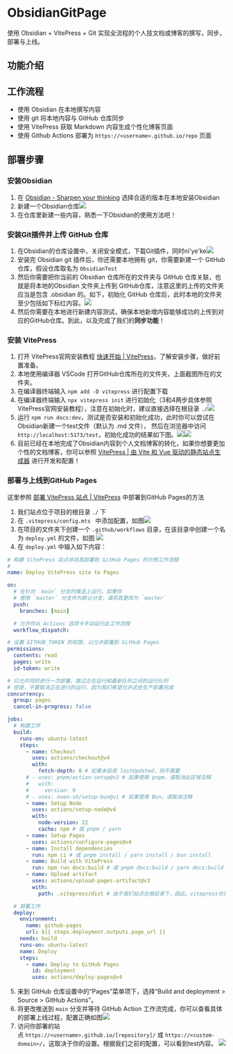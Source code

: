 # ObsidianGitPage

使用 Obsidian + VitePress + Git 实现全流程的个人技文档或博客的撰写，同步，部署与上线。

## 功能介绍


## 工作流程

- 使用 Obsidian 在本地撰写内容
- 使用 git 将本地内容与 GitHub 仓库同步
- 使用 VitePress 获取 Markdown 内容生成个性化博客页面
- 使用 Github Actions 部署为 `https://<username>.github.io/repo` 页面

## 部署步骤

### 安装Obsidian
1. 在 [Obsidian - Sharpen your thinking](https://obsidian.md/) 选择合适的版本在本地安装Obsidian
2. 新建一个Obsidian仓库![](attachments/png1.png)
3. 在仓库里新建一些内容，熟悉一下Obsidian的使用方法吧！
### 安装Git插件并上传 GitHub 仓库
1. 在Obsidian的仓库设置中，关闭安全模式，下载Git插件，同时ni'ye'ke![](attachments/png2.png)
2. 安装完 Obsidian git 插件后，你还需要本地拥有 git，你需要新建一个 GitHub 仓库，假设仓库取名为 `ObsidianTest` 
3. 然后你需要把你当前的 Obsidian 仓库所在的文件夹与 GitHub 仓库关联，也就是将本地的Obsidian 文件夹上传到 GitHub仓库，注意这里的上传的文件夹应当是包含 .obsidian 的。如下，初始化 GitHub 仓库后，此时本地的文件夹至少包括如下标红内容。![](attachments/1744633542385_d.png)
4. 然后你需要在本地进行新建内容测试，确保本地新增内容能够成功的上传到对应的GitHub仓库。到此，以及完成了我们的**同步功能**！
### 安装 VitePress
1. 打开 VitePress官网安装教程 [快速开始 | VitePress](https://vitepress.dev/zh/guide/getting-started)，了解安装步骤，做好前置准备。
2. 本地使用编译器 VSCode 打开GitHub仓库所在的文件夹，上面截图所在的文件夹。
3. 在编译器终端输入 `npm add -D vitepress` 进行配置下载
4. 在编译器终端输入 `npx vitepress init` 进行初始化（3和4两步具体参照 VitePress官网安装教程），注意在初始化时，建议直接选择在根目录 `./`![](attachments/1744634657558_d%203.png)
5. 运行 `npm run docs:dev`，测试是否安装和初始化成功，此时你可以尝试在Obsidian新建一个test文件（默认为 .md 文件）， 然后在浏览器中访问 `http://localhost:5173/test`，初始化成功的结果如下图。![](attachments/1744635228370_d%201.png)![](attachments/Pasted%20image%2020250414205515.png)
6. 目前已经在本地完成了Obsidian内容到个人文档博客的转化，如果你想要更加个性的文档博客，你可以参照 [VitePress | 由 Vite 和 Vue 驱动的静态站点生成器](https://vitepress.dev/zh/) 进行开发和配置！
### 部署与上线到GitHub Pages
这里参照 [部署 VitePress 站点 | VitePress](https://vitepress.dev/zh/guide/deploy) 中部署到GitHub Pages的方法
1. 我们站点位于项目的根目录 `./` 下
2. 在 `.vitepress/config.mts ` 中添加配置，如图![](attachments/1744635854715_d.png)
3. 在项目的文件夹下创建一个 `.github/workflows` 目录，在该目录中创建一个名为 `deploy.yml` 的文件，如图
   ![](attachments/Pasted%20image%2020250414210138.png)
4. 在 `deploy.yml` 中输入如下内容：
```yaml
# 构建 VitePress 站点并将其部署到 GitHub Pages 的示例工作流程
#
name: Deploy VitePress site to Pages

on:
  # 在针对 `main` 分支的推送上运行。如果你
  # 使用 `master` 分支作为默认分支，请将其更改为 `master`
  push:
    branches: [main]

  # 允许你从 Actions 选项卡手动运行此工作流程
  workflow_dispatch:

# 设置 GITHUB_TOKEN 的权限，以允许部署到 GitHub Pages
permissions:
  contents: read
  pages: write
  id-token: write

# 只允许同时进行一次部署，跳过正在运行和最新队列之间的运行队列
# 但是，不要取消正在进行的运行，因为我们希望允许这些生产部署完成
concurrency:
  group: pages
  cancel-in-progress: false

jobs:
  # 构建工作
  build:
    runs-on: ubuntu-latest
    steps:
      - name: Checkout
        uses: actions/checkout@v4
        with:
          fetch-depth: 0 # 如果未启用 lastUpdated，则不需要
      # - uses: pnpm/action-setup@v3 # 如果使用 pnpm，请取消此区域注释
      #   with:
      #     version: 9
      # - uses: oven-sh/setup-bun@v1 # 如果使用 Bun，请取消注释
      - name: Setup Node
        uses: actions/setup-node@v4
        with:
          node-version: 22
          cache: npm # 或 pnpm / yarn
      - name: Setup Pages
        uses: actions/configure-pages@v4
      - name: Install dependencies
        run: npm ci # 或 pnpm install / yarn install / bun install
      - name: Build with VitePress
        run: npm run docs:build # 或 pnpm docs:build / yarn docs:build / bun run docs:build
      - name: Upload artifact
        uses: actions/upload-pages-artifact@v3
        with:
          path: .vitepress/dist # 由于我们站点在根目录下，因此。vitepress也位于根目录

  # 部署工作
  deploy:
    environment:
      name: github-pages
      url: ${{ steps.deployment.outputs.page_url }}
    needs: build
    runs-on: ubuntu-latest
    name: Deploy
    steps:
      - name: Deploy to GitHub Pages
        id: deployment
        uses: actions/deploy-pages@v4
```
5. 来到 GitHub 仓库设置中的“Pages”菜单项下，选择“Build and deployment > Source > GitHub Actions”。
6. 将更改推送到 `main` 分支并等待 GitHub Action 工作流完成，你可以查看具体的部署上线过程，配置正确如图![](attachments/Pasted%20image%2020250414211749.png)
7. 访问你部署的站点 `https://<username>.github.io/[repository]/` 或 `https://<custom-domain>/`，这取决于你的设置。根据我们之前的配置，可以看到test内容。
   ![](attachments/Pasted%20image%2020250414211846.png)